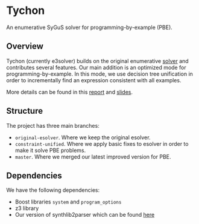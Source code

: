 # Tychon #

An enumerative SyGuS solver for programming-by-example (PBE).

## Overview

Tychon (currently e3solver) builds on the original enumerative [solver] and
contributes several features. Our main addition is an optimized mode for
programming-by-example. In this mode, we use decision tree unification in order
to incrementally find an expression consistent with all examples.

More details can be found in this [report](https://blog.formallyapplied.com/docs/sygus17.pdf)
and [slides](https://www.react.uni-saarland.de/synt2017/Talks/SyGuSComp17_E3Solver.pdf).

## Structure

The project has three main branches:

  - `original-esolver`. Where we keep the original esolver.
  - `constraint-unified`. Where we apply basic fixes to esolver in order to make it
  solve PBE problems.
  - `master`. Where we merged our latest improved version for PBE.

## Dependencies

We have the following dependencies:

  - Boost libraries `system` and `program_options`
  - z3 library
  - Our version of synthlib2parser which can be found [here]


  [solver]: https://github.com/rishabhs/sygus-comp14/tree/master/solvers/enumerative
  [here]: https://github.com/sygus-tools/synthlib2parser
